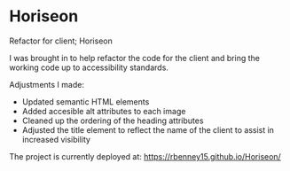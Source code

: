 # Horiseon

Refactor for client; Horiseon

I was brought in to help refactor the code for the client and bring the working code up to accessibility standards.

Adjustments I made:
- Updated semantic HTML elements
- Added accesible alt attributes to each image
- Cleaned up the ordering of the heading attributes
- Adjusted the title element to reflect the name of the client to assist in increased visibility

The project is currently deployed at: https://rbenney15.github.io/Horiseon/
